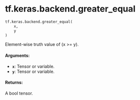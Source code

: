 <div itemscope itemtype="http://developers.google.com/ReferenceObject">
<meta itemprop="name" content="tf.keras.backend.greater_equal" />
<meta itemprop="path" content="Stable" />
</div>

# tf.keras.backend.greater_equal

``` python
tf.keras.backend.greater_equal(
    x,
    y
)
```

Element-wise truth value of (x >= y).

#### Arguments:

* <b>`x`</b>: Tensor or variable.
* <b>`y`</b>: Tensor or variable.


#### Returns:

A bool tensor.